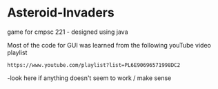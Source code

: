 # Asteroid-Invaders
game for cmpsc 221 - designed using java

Most of the code for GUI was learned from the following youTube video playlist

	https://www.youtube.com/playlist?list=PL6E90696571998DC2

-look here if anything doesn't seem to work / make sense
